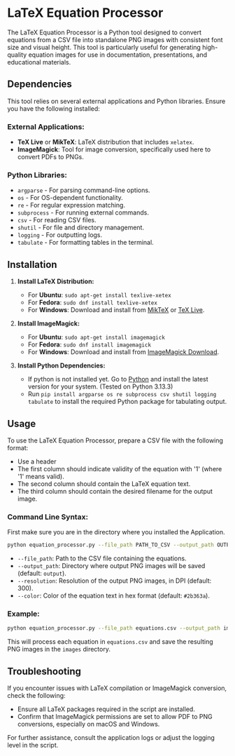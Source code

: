 # LaTeX Equation Processor

The LaTeX Equation Processor is a Python tool designed to convert equations from a CSV file into standalone PNG images with consistent font size and visual height. This tool is particularly useful for generating high-quality equation images for use in documentation, presentations, and educational materials.

## Dependencies

This tool relies on several external applications and Python libraries. Ensure you have the following installed:

### External Applications:
- **TeX Live** or **MikTeX**: LaTeX distribution that includes `xelatex`.
- **ImageMagick**: Tool for image conversion, specifically used here to convert PDFs to PNGs.

### Python Libraries:
- `argparse` - For parsing command-line options.
- `os` - For OS-dependent functionality.
- `re` - For regular expression matching.
- `subprocess` - For running external commands.
- `csv` - For reading CSV files.
- `shutil` - For file and directory management.
- `logging` - For outputting logs.
- `tabulate` - For formatting tables in the terminal.

## Installation

1. **Install LaTeX Distribution:**
   - For **Ubuntu**: `sudo apt-get install texlive-xetex`
   - For **Fedora**: `sudo dnf install texlive-xetex`
   - For **Windows**: Download and install from [MikTeX](https://miktex.org) or [TeX Live](http://tug.org/texlive/).

2. **Install ImageMagick:**
   - For **Ubuntu**: `sudo apt-get install imagemagick`
   - For **Fedora**: `sudo dnf install imagemagick`
   - For **Windows**: Download and install from [ImageMagick Download](https://imagemagick.org/script/download.php).

3. **Install Python Dependencies:**
   - If python is not installed yet. Go to [Python](https://www.python.org/) and install the latest version for your system. (Tested on Python 3.13.3)
   - Run `pip install argparse os re subprocess csv shutil logging tabulate` to install the required Python package for tabulating output.

## Usage

To use the LaTeX Equation Processor, prepare a CSV file with the following format:
- Use a header
- The first column should indicate validity of the equation with '1' (where '1' means valid).
- The second column should contain the LaTeX equation text.
- The third column should contain the desired filename for the output image.

### Command Line Syntax:
First make sure you are in the directory where you installed the Application.

```bash
python equation_processor.py --file_path PATH_TO_CSV --output_path OUTPUT_DIRECTORY [--resolution 300] [--color #2b363a]
```

- `--file_path`: Path to the CSV file containing the equations.
- `--output_path`: Directory where output PNG images will be saved (default: `output`).
- `--resolution`: Resolution of the output PNG images, in DPI (default: 300).
- `--color`: Color of the equation text in hex format (default: `#2b363a`).

### Example:

```bash
python equation_processor.py --file_path equations.csv --output_path images
```

This will process each equation in `equations.csv` and save the resulting PNG images in the `images` directory.

## Troubleshooting

If you encounter issues with LaTeX compilation or ImageMagick conversion, check the following:
- Ensure all LaTeX packages required in the script are installed.
- Confirm that ImageMagick permissions are set to allow PDF to PNG conversions, especially on macOS and Windows.

For further assistance, consult the application logs or adjust the logging level in the script.
